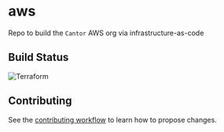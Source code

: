 # aws

Repo to build the `Cantor` AWS org via infrastructure-as-code

## Build Status

![Terraform](https://github.com/lucascantor/aws/workflows/Terraform/badge.svg?branch=main)

## Contributing

See the [contributing workflow](./CONTRIBUTING.md) to learn how to propose changes.
